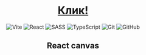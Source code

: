 <div align="center">

# [Клик!](https://dibrovgleb.github.io/react-billiard/)

![Vite](https://img.shields.io/badge/vite-181717?style=for-the-badge&logo=vite&logoColor=blue)
![React](https://img.shields.io/badge/React-181717?style=for-the-badge&logo=react&logoColor=61DAFB)
![SASS](https://img.shields.io/badge/Sass-181717?style=for-the-badge&logo=sass&logoColor=CC6699)
![TypeScript](https://img.shields.io/badge/TypeScript-181717?style=for-the-badge&logo=typescript&logoColor=007ACC)
![Git](https://img.shields.io/badge/-Git-181717?style=for-the-badge&logo=git)
![GitHub](https://img.shields.io/badge/-GitHub-181717?style=for-the-badge&logo=github)

## React canvas

</div>
